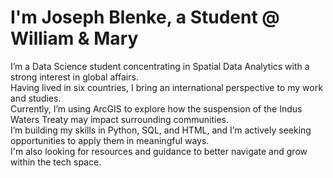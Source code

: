 <h1>I'm Joseph Blenke, a Student @ William & Mary</h1>

I’m a Data Science student concentrating in Spatial Data Analytics with a strong interest in global affairs.  
Having lived in six countries, I bring an international perspective to my work and studies.  
Currently, I’m using ArcGIS to explore how the suspension of the Indus Waters Treaty may impact surrounding communities.  
I’m building my skills in Python, SQL, and HTML, and I’m actively seeking opportunities to apply them in meaningful ways.  
I'm also looking for resources and guidance to better navigate and grow within the tech space.



  

